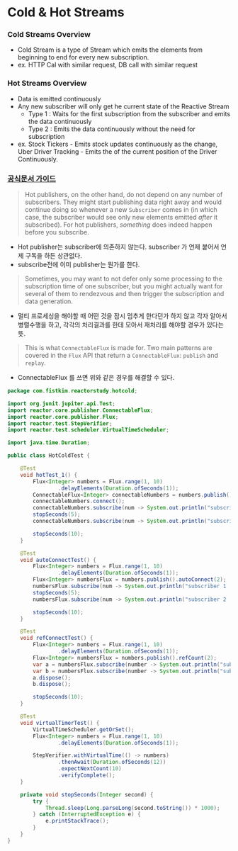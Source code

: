 # Cold & Hot Streams

### Cold Streams Overview

* Cold Stream is a type of Stream which emits the elements from beginning to end for every new subscription.
* ex. HTTP Cal with similar request, DB call with similar request



### Hot Streams Overview

* Data is emitted continuously
* Any new subscriber will only get he current state of the Reactive Stream
  * Type 1 : Waits for the first subscription from the subscriber and emits the data continuously
  * Type 2 : Emits the data continuously without the need for subscription
* ex. Stock Tickers - Emits stock updates continuously as the change,  Uber Driver Tracking - Emits the of the current position of the Driver Continuously.



### [공식문서 가이드](https://projectreactor.io/docs/core/release/reference/#reactor.hotCold)

> Hot publishers, on the other hand, do not depend on any number of subscribers. They might start publishing data right away and would continue doing so whenever a new `Subscriber` comes in (in which case, the subscriber would see only new elements emitted _after_ it subscribed). For hot publishers, _something_ does indeed happen before you subscribe.

* Hot publisher는 subscriber에 의존하지 않는다. subscriber 가 언제 붙어서 언제 구독을 하든 상관없다.
* subscribe전에 이미 publisher는 뭔가를 한다.



> Sometimes, you may want to not defer only some processing to the subscription time of one subscriber, but you might actually want for several of them to rendezvous and then trigger the subscription and data generation.

* 멀티 프로세싱을 해야할 때 어떤 것을 잠시 멈추게 한다던가 하지 않고 각자 알아서 병렬수행을 하고, 각각의 처리결과를 한데 모아서 재처리를 해야할 경우가 있다는 뜻.



> This is what `ConnectableFlux` is made for. Two main patterns are covered in the `Flux` API that return a `ConnectableFlux`: `publish` and `replay`.

* ConnectableFlux 를 쓰면 위와 같은 경우를 해결할 수 있다.



```java
package com.fistkim.reactorstudy.hotcold;

import org.junit.jupiter.api.Test;
import reactor.core.publisher.ConnectableFlux;
import reactor.core.publisher.Flux;
import reactor.test.StepVerifier;
import reactor.test.scheduler.VirtualTimeScheduler;

import java.time.Duration;

public class HotColdTest {

    @Test
    void hotTest_1() {
        Flux<Integer> numbers = Flux.range(1, 10)
                .delayElements(Duration.ofSeconds(1));
        ConnectableFlux<Integer> connectableNumbers = numbers.publish();
        connectableNumbers.connect();
        connectableNumbers.subscribe(num -> System.out.println("subscriber 1 : " + num));
        stopSeconds(5);
        connectableNumbers.subscribe(num -> System.out.println("subscriber 2 : " + num));

        stopSeconds(10);
    }

    @Test
    void autoConnectTest() {
        Flux<Integer> numbers = Flux.range(1, 10)
                .delayElements(Duration.ofSeconds(1));
        Flux<Integer> numbersFlux = numbers.publish().autoConnect(2);
        numbersFlux.subscribe(num -> System.out.println("subscriber 1 : " + num));
        stopSeconds(5);
        numbersFlux.subscribe(num -> System.out.println("subscriber 2 : " + num));

        stopSeconds(10);
    }

    @Test
    void refConnectTest() {
        Flux<Integer> numbers = Flux.range(1, 10)
                .delayElements(Duration.ofSeconds(1));
        Flux<Integer> numbersFlux = numbers.publish().refCount(2);
        var a = numbersFlux.subscribe(number -> System.out.println("subscriber 1 : " + number));
        var b = numbersFlux.subscribe(number -> System.out.println("subscriber 2 : " + number));
        a.dispose();
        b.dispose();

        stopSeconds(10);
    }

    @Test
    void virtualTimerTest() {
        VirtualTimeScheduler.getOrSet();
        Flux<Integer> numbers = Flux.range(1, 10)
                .delayElements(Duration.ofSeconds(1));

        StepVerifier.withVirtualTime(() -> numbers)
                .thenAwait(Duration.ofSeconds(12))
                .expectNextCount(10)
                .verifyComplete();
    }

    private void stopSeconds(Integer second) {
        try {
            Thread.sleep(Long.parseLong(second.toString()) * 1000);
        } catch (InterruptedException e) {
            e.printStackTrace();
        }
    }
}

```
